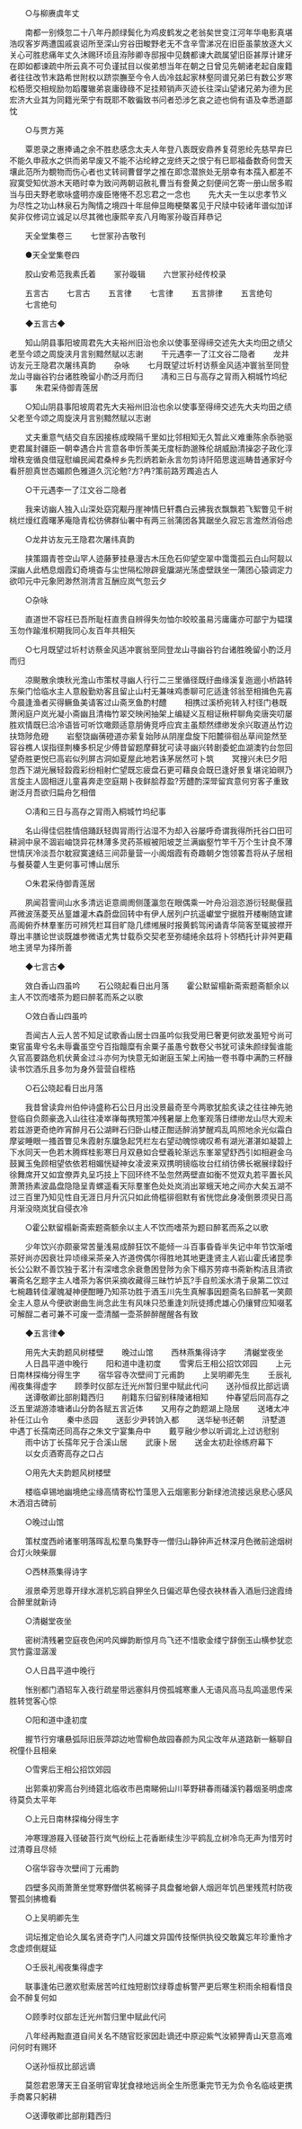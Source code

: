 <!-- { "loadSidebar": true } -->
　　○与柳赓虞年丈

　　南都一别倏忽二十八年丹颜绿鬓化为鸡皮鹤发之老翁矣世变江河年华电影真堪浩叹客岁两遭国戚哀诏所至深山穷谷田畯野老无不含辛雪涕况在旧臣虽蒙放逐大义关心可胜悲痛年丈久沐赐环顷且洊陟卿寺邸报中见魏都谏大疏属望旧臣甚厚计建牙在即如都谏疏中所云真不可负谨拭目以俟弟想当年在朝之日曾见先朝诸老起自废籍者往往改节末路希世附权以跻崇膴至今令人齿冷兹起家林壑同谱兄弟巳有数公岁寒松栢愿交相规励勿蹈覆辙弟哀庸碌碌不足挂颊销声灭迹长往深山望诸兄弟为德为民宏济大业其为同籍光荣宁有既耶不敢徧致书问者恐涉乞哀之迹也倘有语及幸悉道鄙忱

　　○与贾方荛

　　覃恩录之惠捧诵之余不胜悲感念太夫人年登八袠既安鼎养复荷恩纶先慈早弃巳不能久申菽水之供而弟早废又不能不沾纶綍之宠终天之恨宁有巳耶福备数奇何啻天壤此范所为覩物而伤心者也丈转祠曹督学之推在即念潜旅处无朋幸有本孺入都差不寂寞受知优游木天晤时幸为致问两朝诏赦礼曹当有誊黄之刻便间乞寄一册山居多暇当与田夫野老歌咏盛明亦废臣惓惓不忍忘君之一念也
　　先大夫一生以忠孝节义为尽性之功山林泉石为陶情之境四十年屈伸显晦梗槩畧见于尺牍中较诸年谱似加详矣非仅修词立诚足以尽其微也康熙辛亥八月晦冡孙璇百拜恭记

　　天全堂集卷三
　　七世冡孙吉敬刊

　　●天全堂集卷四

　　胶山安希范我素氏着
　　冡孙璇辑
　　六世冡孙经传校录

　　五言古 
　　七言古 
　　五言律 
　　七言律 
　　五言排律 
　　五言绝句 
　　七言绝句 

　　◆五言古◆

　　知山阴县事阳坡周君先大夫裕州旧治也余以使事至得缔交述先大夫均田之绩父老至今颂之周旋浃月言别黯然赋以志谢 
　　干元遇李一了江文谷二隐者 
　　龙井访友元王隐君次屠纬真韵 
　　杂咏 
　　七月既望过圻村访蔡金风适冲寰翁至同登龙山寻幽谷钓台诸胜晚留小酌泛月而归 
　　凊和三日与高存之冐雨入桐城竹坞纪事 
　　朱君采侍御青莲居 

　　○知山阴县事阳坡周君先大夫裕州旧治也余以使事至得缔交述先大夫均田之绩父老至今颂之周旋浃月言别黯然赋以志谢

　　丈夫重意气结交自东因接栋成暌隔千里如比邻相知无久暂此义难重陈余忝驰驱吏君属封疆臣一朝幸遇合片言意各申忻羡美无度标韵邈殊伦胡威励清操宓子政化淳增秩宠循良借寇慰编民闻君桑梓乡先烈炳若新永言勿剪诗阡陌思逡巡畴昔通家好今看肝胆真世态媚颜色雅道久沉沦勉?方?冉?策前路芳躅追古人

　　○干元遇李一了江文谷二隐者

　　我来访幽人独入山深处窈窕觏丹崖神情巳轩翥白云拂我衣飘飘若飞絮瞥见千树桃烂熳红霞曙茅庵隐青松彷佛群仙署中有两三翁蒲团各箕踞坐久寂忘言澹然消俗虑

　　○龙井访友元王隐君次屠纬真韵

　　挟策蹑青苍空山罕人迹藤萝挂悬漫古木压危石仰望空翠中霭霭孤云白山阿靓以深幽人此栖息烟霞幻奇境杳与尘世隔松隙辟瓮牖湖光荡虚壁趺坐一蒲团心猿调定力欲叩元中元象罔渺然测清言互酬应岚气忽云夕

　　○杂咏

　　直道世不容枉已吾所耻枉直贵自辨得失勿恤尔皎皎虽易污庸庸亦可鄙宁为韫璞玉勿作踰淮枳期我同心友百年共相矢

　　○七月既望过圻村访蔡金风适冲寰翁至同登龙山寻幽谷钓台诸胜晚留小酌泛月而归

　　凉颷散余燠秋光澹山市策杖寻幽人行行二三里循径既纡曲缘溪复迤逦小桥路转东柴门恰临水主人意殷勤劝客且留止山村无兼味鸡黍聊可庀适逢邻翁至相揖色先喜今晨逢渔者买得鳜鱼美请客过山斋烹鱼酌村醴
　　相携过溪桥宛转入村径门巷既萧闲庭户岚光凝小斋幽且清梅竹翠交映闲抽架上编疑义互相证楸枰聊角奕唐突叨屡胜欢情既巳洽冷语皆可听饮噉颇适意朋俦竞呼应宾主虽颓然缥缈发余兴取道丛竹边扶筇陟危磴
　　岩壑饶幽蒨磴道亦萦复始陟从阴崖盘旋下阳麓徘徊丛草间跫然至容谷樵人误指径荆榛多枳足少傅昔留题摩藓犹可读寻幽兴转剧委蛇血湖澳钓台忽回望奇胜更悦巳高岩似列屏古洞如夏屋此地若诛茅居然可卜筑
　　冥搜兴未巳夕阳忽西下湖光展轻縠霞彩纷相射伫望既忘疲盘石更可藉良会既巳逢好景复堪诧廹暝乃言旋主人固相迓儿童喜奔走空庭期卜夜鲜脍荐盈?芳醴酌深斝留宾意何穷客子重致谢泛月吾欲归扁舟乞相借

　　○凊和三日与高存之冐雨入桐城竹坞纪事

　　名山得佳侣胜情倍踊跃轻舆冐雨行沾湿不为却入谷屡呼奇谓我得所托谷口田可耕涧中泉不涸岩岫饶异花林薄多灵药茶椒被阳坡芝兰满幽壑竹竿千万个生计良不薄世情厌冷淡吾尔躭寂寞速结三间茆量营一小阁烟霞有奇趣朝夕饱领畧吾将从子居相与餐葵藿人生更何事可博山居乐

　　○朱君采侍御青莲居

　　夙闻苕霅间山水多清远讵意阛阓侧蓬瀛忽在眼偶乘一叶舟沿洄恣游衍轻颷偃菰芦微波荡菱芡丛篁雄灌木森蔚盘回转中有伊人居列户抗遥巘堂宁据胜开楼榭随宜建高阁俯乔林羣峯历可辨凭栏耳目旷隐几缥缃展时报黄鹤驾闲诵青华简客至辄披襟开尊出丰膳论世谈既雄参微语尤隽廿载忝交契老至弥缱绻余兹将卜邻栖托计非舛更藉地主贤早为择所善

　　◆七言古◆ 

　　效白香山四虽吟 
　　石公晓起看日出月落 
　　霍公默留榻新斋索题斋额余以主人不饮而嗜茶为题曰醉茗而系之以歌 

　　○效白香山四虽吟

　　吾闻古人云人苦不知足试歌香山居士四虽吟似我受用巳奢更何欲发虽短兮尚可束官虽卑兮名未辱囊虽空兮百指饘糜有余粟子虽愚兮数卷父书犹可读朱颜绿鬓谁能久官高要路危机伏黄金过斗亦何为快意无如谢庭玉架上闲抽一卷书尊中满酌三杯醁读书饮酒乐且多勿为身外营营自桎梏

　　○石公晓起看日出月落

　　我昔曾读弇州伯仲诗盛称石公日月出没景最奇至今两歌犹脍炙读之往往神先驰登临自负颇豪逸入山往往凌崒嵂每携短策冲残暑屡上危峯观落日缥缈龙山尽大观未若兹游更奇绝昨宵醉月石公湖畔石归卧山楼正酣适醉消梦醒鸡乱鸣照地余光似霜白摩娑睡眼一搔首瞥见朱霞射东牖急起凭栏左右望动魄惊魂叹希有湖光湛湛如凝碧上下水同天一色若木腾辉桂影寒日月双悬如合壁羲轮渐远东峯翠望舒西引如相避金乌鼓翼玉兔顾相望依依若相媚恍疑神女凌波来双携明镜临妆台红绡彷佛长裾展绿縠纡徐舞席开又如宜僚弄丸呈巧技上下回环终不坠忽然两壁直如衡不觉双丸若平置长风萧萧扬素波晶盘隐隐呈青螺遥看天际羣峯色处处岚消出翠蛾天地之间亦大矣五湖不过三百里乃知见性自无涯日月升沉只如此倚槛徘徊默有省恍惚此身凌倒景须臾日高月渐没晓岚犹自侵衣冷

　　○霍公默留榻新斋索题斋额余以主人不饮而嗜茶为题曰醉茗而系之以歌

　　少年饮兴亦颇豪常苦量浅易成醉狂饮不能倾一斗百事昏昏半失记中年节饮渐嗜茶好尚亦因衰壮异顷缘采茶亲入岕道傍偶尔得胜地其地更逢贤主人岩山霍氏诸昆季长公公默不善饮独于茗汁有深嗜念余衰惫困登陟为余下榻苏劳瘁书斋新构洁且清欲署斋名乞题字主人嗜茶为客供采摘收藏得三昧竹垆瓦?手自煎溪水清于泉第二饮过七椀趣转佳濯魄凝神便酣睡乃知茶功胜于酒玉川先生真解事因题斋名曰醉茗一笑颇全主人意从今便欲谢曲生尚念此生有风味只恐重逢刘阮徒搏虎雄心仍攘臂应知啜茗可解酲二者可兼不可废一壶清醑一壶茶醉醉醒醒各有致

　　◆五言律◆ 

　　用先大夫韵题风树楼壁 
　　晚过山馆 
　　西林燕集得诗字 
　　清樾堂夜坐 
　　人日昌平道中晚行 
　　阳和道中逢初度 
　　雪霁后王相公招饮郊园 
　　上元日南林探梅分得生字 
　　宿华容寺次壁间丁元甫韵 
　　上吴明卿先生 
　　壬辰礼闱夜集得虚字 
　　顾季时仪部左迁光州暂归里中赋此代问 
　　送孙恒叔比部远谪 
　　送谭敬卿比部削籍西归 
　　削籍东归留别秣陵诸相知 
　　仲春望后同高存之泛五里湖游漆塘诸山分韵各赋五言近体 
　　又用存之韵题湖上隐居 
　　送堵太冲补任江山令 
　　秦中丞园 
　　送彭少尹转饷入都 
　　送华秘书还朝 
　　浒墅道中遇丁长孺南还同高存之朱文宁宴集舟中 
　　戴亨融少参以听调北上过访慰别 
　　雨中访丁长孺年兄于合溪山居 
　　武康卜居 
　　送金太初赴徐练府幕下 
　　以女贞酒寄高存之口占 

　　○用先大夫韵题风树楼壁

　　楼临卓锡地幽境绝尘缘高情寄松竹藻思入云烟窻影分新绿池流接远泉悲心感风木洒泪古碑前

　　○晚过山馆

　　策杖度西岭诸峯明落晖乱松羣鸟集野寺一僧归山静钟声近林深月色微前途烟树合灯火映柴扉

　　○西林燕集得诗字

　　淑景牵芳思尊开绿水涯机忘鸥自狎坐久日偏迟草色侵衣袂林香入酒巵归途霞绮合醉里就新诗

　　○清樾堂夜坐

　　密树清残暑空庭夜色闲吟风蝉韵断惊月鸟飞还不惜歌金缕宁辞倒玉山横参犹恋赏竹露湿潺湲

　　○人日昌平道中晚行

　　怅别都门酒轺车入夜行疏星带远塞斜月傍孤城寒重人无语风高马乱鸣遥思传采胜转觉客心惊

　　○阳和道中逢初度

　　握节行穷壤悬弧际旧辰萍踪边地雪柳色故园春颜为风尘改年从道路新一觞聊自祝僮仆且相亲

　　○雪霁后王相公招饮郊园

　　出郭乘初霁高台列绮筵北临收市邑南睇俯山川莘野耕春雨磻溪钓暮烟圣明虚席待莫负太平年

　　○上元日南林探梅分得生字

　　冲寒理游屐入径破苔行岚气纷纭上花香断续生沙平鸥乱立树冷鸟无声为惜芳时过清尊且尽倾

　　○宿华容寺次壁间丁元甫韵

　　四壁多风雨萧萧坐觉寒野僧供茗椀驿子具盘餐地僻人烟迥年饥邑里残荒村防夜警孤剑拂檐看

　　○上吴明卿先生

　　词坛推定伯论久属名贤奇字门人问雄文异国传技惭供执役交敢冀忘年珍重怜才念虚烦倒屣延

　　○壬辰礼闱夜集得虚字

　　联事逢佑已邀欢慰索居苦吟红烛短剧饮绿尊虚柝警严更后寒生积雨余相看惜良会不醉复何如

　　○顾季时仪部左迁光州暂归里中赋此代问

　　八年经再黜直道自间关名不随官贬家因赴谪还中原迎紫气汝颍狎青山天意高难问何时有赐环

　　○送孙恒叔比部远谪

　　莫怨君恩薄天王自圣明官卑犹食禄地远尚全生所愿秉完节无为负令名临岐更携手商畧只躬耕

　　○送谭敬卿比部削籍西归

